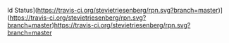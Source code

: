 ld Status](https://travis-ci.org/stevietriesenberg/rpn.svg?branch=master)](https://travis-ci.org/stevietriesenberg/rpn.svg?branch=master)https://travis-ci.org/stevietriesenberg/rpn.svg?branch=master
